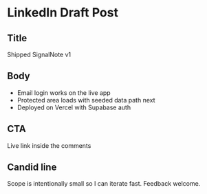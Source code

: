 # LinkedIn Draft Post

## Title
Shipped SignalNote v1

## Body
- Email login works on the live app
- Protected area loads with seeded data path next
- Deployed on Vercel with Supabase auth

## CTA
Live link inside the comments

## Candid line
Scope is intentionally small so I can iterate fast. Feedback welcome. 